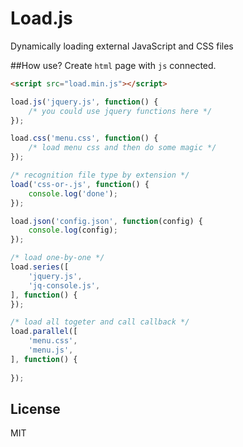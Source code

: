 # Load.js

Dynamically loading external JavaScript and CSS files 

##How use?
Create `html` page with `js` connected.

```html
<script src="load.min.js"></script>
```

```js
load.js('jquery.js', function() {
    /* you could use jquery functions here */
});

load.css('menu.css', function() {
    /* load menu css and then do some magic */
});

/* recognition file type by extension */
load('css-or-.js', function() {
    console.log('done');
});

load.json('config.json', function(config) {
    console.log(config);
});

/* load one-by-one */
load.series([
    'jquery.js',
    'jq-console.js',
], function() {
});

/* load all togeter and call callback */
load.parallel([
    'menu.css',
    'menu.js',
], function() {
    
});
```

## License

MIT
